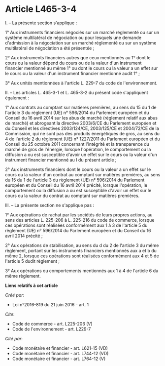 # Article L465-3-4

I. – La présente section s'applique :

1° Aux instruments financiers négociés sur un marché réglementé ou sur un système multilatéral de négociation ou pour
lesquels une demande d'admission à la négociation sur un marché réglementé ou sur un système multilatéral de négociation a
été présentée ;

2° Aux instruments financiers autres que ceux mentionnés au 1° dont le cours ou la valeur dépend du cours ou de la valeur
d'un instrument financier mentionné au même 1° ou dont le cours ou la valeur a un effet sur le cours ou la valeur d'un
instrument financier mentionné audit 1° ;

3° Aux unités mentionnées à l'article L. 229-7 du code de l'environnement.

II. – Les articles L. 465-3-1 et L. 465-3-2 du présent code s'appliquent également :

1° Aux contrats au comptant sur matières premières, au sens du 15 du 1 de l'article 3 du règlement (UE) n° 596/2014 du
Parlement européen et du Conseil du 16 avril 2014 sur les abus de marché (règlement relatif aux abus de marché) et abrogeant
la directive 2003/6/CE du Parlement européen et du Conseil et les directives 2003/124/CE, 2003/125/CE et 2004/72/CE de la
Commission, qui ne sont pas des produits énergétiques de gros, au sens du 4 de l'article 2 du règlement (UE) n° 1227/2011 du
Parlement européen et du Conseil du 25 octobre 2011 concernant l'intégrité et la transparence du marché de gros de l'énergie,
lorsque l'opération, le comportement ou la diffusion a ou est susceptible d'avoir un effet sur le cours ou la valeur d'un
instrument financier mentionné au I du présent article ;

2° Aux instruments financiers dont le cours ou la valeur a un effet sur le cours ou la valeur d'un contrat au comptant sur
matières premières, au sens du 15 du 1 de l'article 3 du règlement (UE) n° 596/2014 du Parlement européen et du Conseil du 16
avril 2014 précité, lorsque l'opération, le comportement ou la diffusion a ou est susceptible d'avoir un effet sur le cours
ou la valeur du contrat au comptant sur matières premières.

III. – La présente section ne s'applique pas :

1° Aux opérations de rachat par les sociétés de leurs propres actions, au sens des articles L. 225-206 à L. 225-216 du code
de commerce, lorsque ces opérations sont réalisées conformément aux 1 à 3 de l'article 5 du règlement (UE) n° 596/2014 du
Parlement européen et du Conseil du 16 avril 2014 précité ;

2° Aux opérations de stabilisation, au sens du d du 2 de l'article 3 du même règlement, portant sur les instruments
financiers mentionnés aux a et b du même 2, lorsque ces opérations sont réalisées conformément aux 4 et 5 de l'article 5
dudit règlement ;

3° Aux opérations ou comportements mentionnés aux 1 à 4 de l'article 6 du même règlement.

**Liens relatifs à cet article**

_Créé par_:

  - Loi n°2016-819 du 21 juin 2016 - art. 1

_Cite_:

  - Code de commerce - art. L225-206 (V)
  - Code de l'environnement - art. L229-7

_Cité par_:

  - Code monétaire et financier - art. L621-15 (VD)
  - Code monétaire et financier - art. L744-12 (VD)
  - Code monétaire et financier - art. L764-12 (V)
